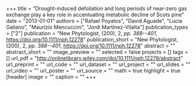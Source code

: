 +++
title = "Drought-induced defoliation and long periods of near-zero gas exchange play a key role in accentuating metabolic decline of Scots pine"
date = "2013-01-01"
authors = ["Rafael Poyatos", "David Aguade", "Lucia Galiano", "Maurizio Mencuccini", "Jordi Martinez-Vilalta"]
publication_types = ["2"]
publication = "New Phytologist, (200), 2, _pp. 388--401_, https://doi.org/10.1111/nph.12278"
publication_short = "New Phytologist, (200), 2, _pp. 388--401_, https://doi.org/10.1111/nph.12278"
abstract = ""
abstract_short = ""
image_preview = ""
selected = false
projects = []
tags = []
url_pdf = "http://onlinelibrary.wiley.com/doi/10.1111/nph.12278/abstract"
url_preprint = ""
url_code = ""
url_dataset = ""
url_project = ""
url_slides = ""
url_video = ""
url_poster = ""
url_source = ""
math = true
highlight = true
[header]
image = ""
caption = ""
+++
